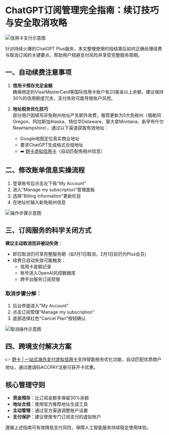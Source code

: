 # ChatGPT订阅管理完全指南：续订技巧与安全取消攻略

![信用卡支付示意图](https://bbtdd.com/wp-content/uploads/img/37800966819596.webp)

针对持续火爆的ChatGPT Plus服务，本文整理使用时段结束后如何正确处理续费与取消订阅的关键要点，帮助用户规避支付风险并享受完整服务周期。

## 一、自动续费注意事项
1. **信用卡预存充足金额**  
确保绑定的Visa/MasterCard等国际信用卡账户有20美金以上余额，建议保持30%的信用额度冗余，支付失败可能导致账户风控。

2. **地址税务优化技巧**  
部分用户因填写非免税州地址产生额外收费，推荐更新为5大免税州（俄勒冈Oregon、阿拉斯加Alaska、特拉华Delaware、蒙大拿Montana、新罕布什尔NewHampshire），通过以下渠道获取有效地址：
   - Google地图定位真实商业地址
   - 要求ChatGPT生成格式合规地址
   - ➡️ [野卡虚拟信用卡](https://bbtdd.com/yeka)（自动匹配免税州信息）

## 二、修改账单信息实操流程
1. 登录账号后点击左下角"My Account"
2. 进入"Manage my subscription"管理面板
3. 选择"Billing Information"更新栏目
4. 在地址栏输入新免税州信息

![操作步骤示意图](https://bbtdd.com/wp-content/uploads/img/950730632508181.webp)

## 三、订阅服务的科学关闭方式
**建议主动取消而非被动失效**：
- 即日取消仍可享完整服务期（如1月1日取消，2月1日前仍为Plus会员）
- 续费日自动失效可能触发：
  - 信用卡逾期记录
  - 账号进入OpenAI风控数据库
  - 跨平台服务订阅受限

### 取消步骤分解：
1. 后台界面进入"My Account"
2. 点击订阅管理"Manage my subscription"
3. 底部选择红色"Cancel Plan"按钮确认

![取消操作示意图](https://bbtdd.com/wp-content/uploads/img/8962097547661495.webp)

## 四、跨境支付解决方案
👉 [野卡 | 一站式海外支付虚拟信用卡](https://bbtdd.com/yeka)支持智能税务优化功能，自动匹配优质商户地址，通过邀请码ACCPAY注册可获开卡优惠。

## 核心管理守则
- **资金预存**：比订阅金额多保留30%余额
- **地址合规**：使用官方推荐地址生成工具
- **主动管理**：通过官方渠道调整账户设置
- **支付保护**：建议使用专门订阅支付的虚拟账户

遵循上述指南可有效降低支付风险，保障人工智能服务持续稳定使用体验。